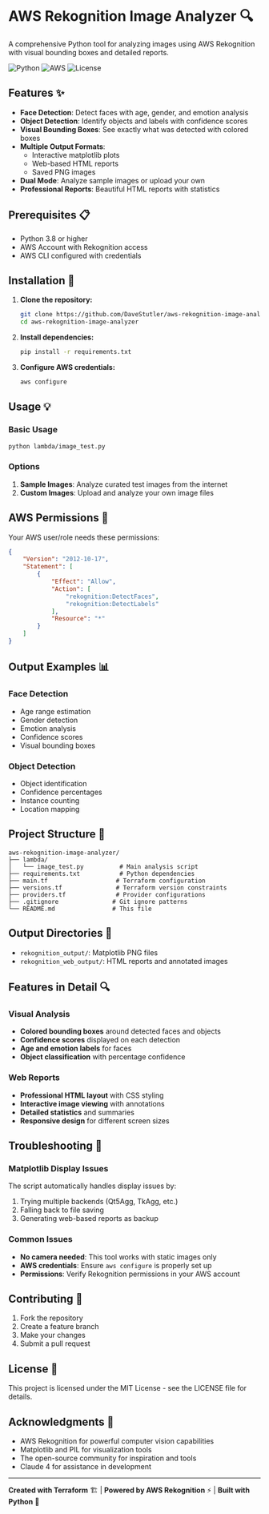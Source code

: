 # AWS Rekognition Image Analyzer 🔍

A comprehensive Python tool for analyzing images using AWS Rekognition with visual bounding boxes and detailed reports.

![Python](https://img.shields.io/badge/python-v3.8+-blue.svg)
![AWS](https://img.shields.io/badge/AWS-Rekognition-orange.svg)
![License](https://img.shields.io/badge/license-MIT-green.svg)

## Features ✨

- **Face Detection**: Detect faces with age, gender, and emotion analysis
- **Object Detection**: Identify objects and labels with confidence scores
- **Visual Bounding Boxes**: See exactly what was detected with colored boxes
- **Multiple Output Formats**: 
  - Interactive matplotlib plots
  - Web-based HTML reports
  - Saved PNG images
- **Dual Mode**: Analyze sample images or upload your own
- **Professional Reports**: Beautiful HTML reports with statistics

## Prerequisites 📋

- Python 3.8 or higher
- AWS Account with Rekognition access
- AWS CLI configured with credentials

## Installation 🚀

1. **Clone the repository:**
   ```bash
   git clone https://github.com/DaveStutler/aws-rekognition-image-analyzer.git
   cd aws-rekognition-image-analyzer
   ```

2. **Install dependencies:**
   ```bash
   pip install -r requirements.txt
   ```

3. **Configure AWS credentials:**
   ```bash
   aws configure
   ```

## Usage 💡

### Basic Usage
```bash
python lambda/image_test.py
```

### Options
1. **Sample Images**: Analyze curated test images from the internet
2. **Custom Images**: Upload and analyze your own image files

## AWS Permissions 🔐

Your AWS user/role needs these permissions:
```json
{
    "Version": "2012-10-17",
    "Statement": [
        {
            "Effect": "Allow",
            "Action": [
                "rekognition:DetectFaces",
                "rekognition:DetectLabels"
            ],
            "Resource": "*"
        }
    ]
}
```

## Output Examples 📊

### Face Detection
- Age range estimation
- Gender detection  
- Emotion analysis
- Confidence scores
- Visual bounding boxes

### Object Detection
- Object identification
- Confidence percentages
- Instance counting
- Location mapping

## Project Structure 📁

```
aws-rekognition-image-analyzer/
├── lambda/
│   └── image_test.py          # Main analysis script
├── requirements.txt           # Python dependencies
├── main.tf                   # Terraform configuration
├── versions.tf               # Terraform version constraints
├── providers.tf              # Provider configurations
├── .gitignore               # Git ignore patterns
└── README.md                # This file
```

## Output Directories 📂

- `rekognition_output/`: Matplotlib PNG files
- `rekognition_web_output/`: HTML reports and annotated images

## Features in Detail 🔍

### Visual Analysis
- **Colored bounding boxes** around detected faces and objects
- **Confidence scores** displayed on each detection
- **Age and emotion labels** for faces
- **Object classification** with percentage confidence

### Web Reports
- **Professional HTML layout** with CSS styling
- **Interactive image viewing** with annotations
- **Detailed statistics** and summaries
- **Responsive design** for different screen sizes

## Troubleshooting 🔧

### Matplotlib Display Issues
The script automatically handles display issues by:
1. Trying multiple backends (Qt5Agg, TkAgg, etc.)
2. Falling back to file saving
3. Generating web-based reports as backup

### Common Issues
- **No camera needed**: This tool works with static images only
- **AWS credentials**: Ensure `aws configure` is properly set up
- **Permissions**: Verify Rekognition permissions in your AWS account

## Contributing 🤝

1. Fork the repository
2. Create a feature branch
3. Make your changes
4. Submit a pull request

## License 📄

This project is licensed under the MIT License - see the LICENSE file for details.

## Acknowledgments 🙏

- AWS Rekognition for powerful computer vision capabilities
- Matplotlib and PIL for visualization tools
- The open-source community for inspiration and tools
- Claude 4 for assistance in development

---

**Created with Terraform** 🏗️ | **Powered by AWS Rekognition** ⚡ | **Built with Python** 🐍
